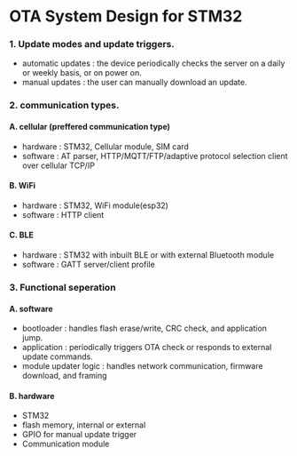 # OTA System Design for STM32

### 1. Update modes and update triggers.
- automatic updates : the device periodically checks the server on a daily or weekly basis, or on power on.
- manual updates : the user can manually download an update.

### 2. communication types.

#### A. cellular (preffered communication type)

- hardware : STM32, Cellular module, SIM card
- software : AT parser, HTTP/MQTT/FTP/adaptive protocol selection client over cellular TCP/IP
 
#### B. WiFi

- hardware : STM32, WiFi module(esp32)
- software : HTTP client

#### C. BLE

- hardware : STM32 with inbuilt BLE or with external Bluetooth module
- software : GATT server/client profile

### 3. Functional seperation

#### A. software

- bootloader : handles flash erase/write, CRC check, and application jump. 
- application : periodically triggers OTA check or responds to external update commands. 
- module updater logic : handles network communication, firmware download, and framing

#### B. hardware

- STM32
- flash memory, internal or external
- GPIO for manual update trigger
- Communication module
